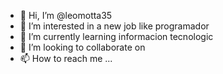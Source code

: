 - 👋 Hi, I’m @leomotta35
- 👀 I’m interested in a new job like programador 
- 🌱 I’m currently learning informacion tecnologic
- 💞️ I’m looking to collaborate on 
- 📫 How to reach me ...

<!---
leomotta35/leomotta35 is a ✨ special ✨ repository because its `README.md` (this file) appears on your GitHub profile.
You can click the Preview link to take a look at your changes.
--->

